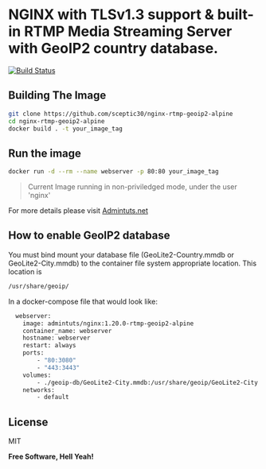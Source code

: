 # NGINX with TLSv1.3 support &amp; built-in RTMP Media Streaming Server with GeoIP2 country database.

[![Build Status](https://www.travis-ci.com/sceptic30/nginx-rtmp-geoip2-alpine.svg?branch=master)](https://www.travis-ci.com/sceptic30/nginx-rtmp-geoip2-alpine)

## Building The Image

```sh
git clone https://github.com/sceptic30/nginx-rtmp-geoip2-alpine
cd nginx-rtmp-geoip2-alpine
docker build . -t your_image_tag

```
## Run the image
```sh
docker run -d --rm --name webserver -p 80:80 your_image_tag
```
> Current Image running in non-priviledged mode, under the user 'nginx'

For more details please visit [Admintuts.net](https://admintuts.net/server-admin/docker/custom-nginx-docker-image-geoip2-rtmp-support/#final-nginx-dockerfile-with-geoip2-rtmp-tlsv1-3-support)

## How to enable GeoIP2 database
You must bind mount your database file (GeoLite2-Country.mmdb or GeoLite2-City.mmdb) to the container file system appropriate location. This location is 
```bash
/usr/share/geoip/
```
In a docker-compose file that would look like:
```sh
  webserver:
    image: admintuts/nginx:1.20.0-rtmp-geoip2-alpine
    container_name: webserver
    hostname: webserver
    restart: always
    ports:
        - "80:3080"
        - "443:3443"
    volumes:
        - ./geoip-db/GeoLite2-City.mmdb:/usr/share/geoip/GeoLite2-City.mmdb
    networks:
        - default
```

## License

MIT

**Free Software, Hell Yeah!**

